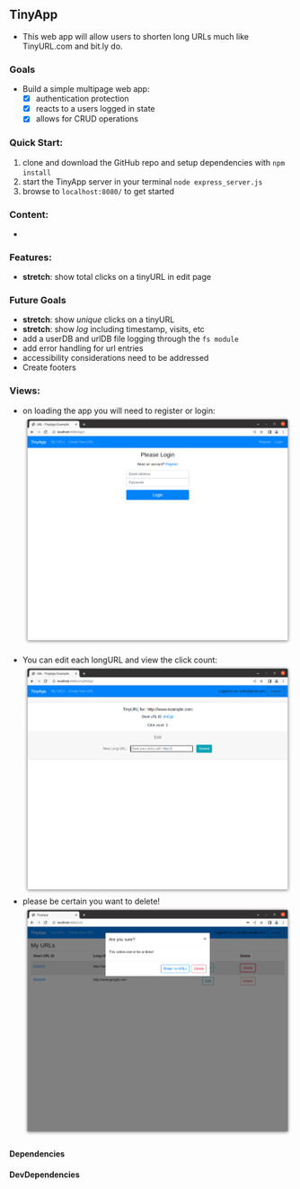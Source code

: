 ## TinyApp

- This web app will allow users to shorten long URLs much like TinyURL.com and bit.ly do.

### Goals
- Build a simple multipage web app:
  - [x] authentication protection
  - [x] reacts to a users logged in state
  - [x] allows for CRUD operations

### Quick Start:
1. clone and download the GitHub repo and setup dependencies with ```npm install```
2. start the TinyApp server in your terminal ```node express_server.js```
3. browse to ```localhost:8080/``` to get started

### Content:
- 

### Features:
- **stretch**: show total clicks on a tinyURL in edit page
### Future Goals
- **stretch**: show _unique_ clicks on a tinyURL
- **stretch**: show _log_ including timestamp, visits, etc
- add a userDB and urlDB file logging through the ```fs module```
- add error handling for url entries
- accessibility considerations need to be addressed
- Create footers

### Views:
- on loading the app you will need to register or login:
![Login](Screenshot1login.png)
<!-- ![urls](Screenshot2urls.png) -->
- You can edit each longURL and view the click count:
![edit](Screenshot3edit.png)
- please be certain you want to delete!
![delete](delete.png)



#### Dependencies
#### DevDependencies




